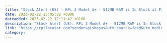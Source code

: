 ```yaml
---
title: "Stock Alert (US) - RPi 3 Model A+ - 512MB RAM is In Stock at Pishop 18 units in stock."
date: 2023-02-22 15:05:32 +0000
dateadded: 2023-02-22 17:11:42 +0100
description: "Stock Alert (US): RPi 3 Model A+ - 512MB RAM is In Stock at Pishop 18 units in stock."
link: "https://rpilocator.com?vendor=pishopus&utm_source=feed&utm_medium=rss"
category:
---
```

